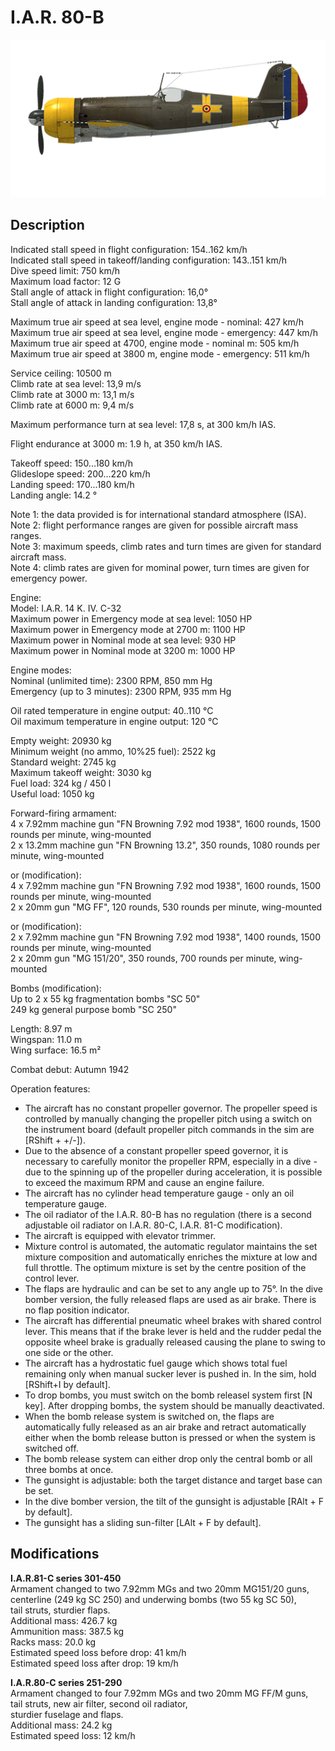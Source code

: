 # I.A.R. 80-B

![iar80b](../images/planes/iar80b.png)

## Description

Indicated stall speed in flight configuration: 154..162 km/h  
Indicated stall speed in takeoff/landing configuration: 143..151 km/h  
Dive speed limit: 750 km/h  
Maximum load factor: 12 G  
Stall angle of attack in flight configuration: 16,0°  
Stall angle of attack in landing configuration: 13,8°  
  
Maximum true air speed at sea level, engine mode - nominal: 427 km/h  
Maximum true air speed at sea level, engine mode - emergency: 447 km/h  
Maximum true air speed at 4700, engine mode - nominal m: 505 km/h  
Maximum true air speed at 3800 m, engine mode - emergency: 511 km/h  
  
Service ceiling: 10500 m  
Climb rate at sea level: 13,9 m/s  
Climb rate at 3000 m: 13,1 m/s  
Climb rate at 6000 m: 9,4 m/s  
  
Maximum performance turn at sea level: 17,8 s, at 300 km/h IAS.  
  
Flight endurance at 3000 m: 1.9 h, at 350 km/h IAS.  
  
Takeoff speed: 150...180 km/h  
Glideslope speed: 200...220 km/h  
Landing speed: 170...180 km/h  
Landing angle: 14.2 °  
  
Note 1: the data provided is for international standard atmosphere (ISA).  
Note 2: flight performance ranges are given for possible aircraft mass ranges.  
Note 3: maximum speeds, climb rates and turn times are given for standard aircraft mass.  
Note 4: climb rates are given for mominal power, turn times are given for emergency power.  
	  
Engine:  
Model: I.A.R. 14 K. IV. C-32  
Maximum power in Emergency mode at sea level: 1050 HP  
Maximum power in Emergency mode at 2700 m: 1100 HP  
Maximum power in Nominal mode at sea level: 930 HP  
Maximum power in Nominal mode at 3200 m: 1000 HP  
	  
Engine modes:  
Nominal (unlimited time): 2300 RPM, 850 mm Hg  
Emergency (up to 3 minutes): 2300 RPM, 935 mm Hg  
	  
Oil rated temperature in engine output: 40..110 °C  
Oil maximum temperature in engine output: 120 °C  
	  
Empty weight: 20930 kg  
Minimum weight (no ammo, 10%25 fuel): 2522 kg  
Standard weight: 2745 kg  
Maximum takeoff weight: 3030 kg  
Fuel load: 324 kg / 450 l  
Useful load: 1050 kg  
	  
Forward-firing armament:  
4 x 7.92mm machine gun "FN Browning 7.92 mod 1938", 1600 rounds, 1500 rounds per minute, wing-mounted  
2 x 13.2mm machine gun "FN Browning 13.2", 350 rounds, 1080 rounds per minute, wing-mounted	  
  
or (modification):	  
4 x 7.92mm machine gun "FN Browning 7.92 mod 1938", 1600 rounds, 1500 rounds per minute, wing-mounted  
2 x 20mm gun "MG FF", 120 rounds, 530 rounds per minute, wing-mounted  
  
or (modification):	  
2 x 7.92mm machine gun "FN Browning 7.92 mod 1938", 1400 rounds, 1500 rounds per minute, wing-mounted  
2 x 20mm gun "MG 151/20", 350 rounds, 700 rounds per minute, wing-mounted  
	  
Bombs (modification):  
Up to 2 x 55 kg fragmentation bombs "SC 50"  
249 kg general purpose bomb "SC 250"  
	  
Length: 8.97 m  
Wingspan: 11.0 m  
Wing surface: 16.5 m²  
	  
Combat debut: Autumn 1942  
	  
Operation features:  
- The aircraft has no constant propeller governor. The propeller speed is controlled by manually changing the propeller pitch using a switch on the instrument board (default propeller pitch commands in the sim are [RShift + +/-]).  
- Due to the absence of a constant propeller speed governor, it is necessary to carefully monitor the propeller RPM, especially in a dive - due to the spinning up of the propeller during acceleration, it is possible to exceed the maximum RPM and cause an engine failure.	  
- The aircraft has no cylinder head temperature gauge - only an oil temperature gauge.  
- The oil radiator of the I.A.R. 80-B has no regulation (there is a second adjustable oil radiator on I.A.R. 80-C, I.A.R. 81-C modification).  
- The aircraft is equipped with elevator trimmer.  
- Mixture control is automated, the automatic regulator maintains the set mixture composition and automatically enriches the mixture at low and full throttle. The optimum mixture is set by the centre position of the control lever.  
- The flaps are hydraulic and can be set to any angle up to 75°. In the dive bomber version, the fully released flaps are used as air brake. There is no flap position indicator.  
- The aircraft has differential pneumatic wheel brakes with shared control lever. This means that if the brake lever is held and the rudder pedal the opposite wheel brake is gradually released causing the plane to swing to one side or the other.  
- The aircraft has a hydrostatic fuel gauge which shows total fuel remaining only when manual sucker lever is pushed in. In the sim, hold [RShift+I by default].  
- To drop bombs, you must switch on the bomb releasel system first [N key]. After dropping bombs, the system should be manually deactivated.  
- When the bomb release system is switched on, the flaps are automatically fully released as an air brake and retract automatically either when the bomb release button is pressed or when the system is switched off.  
- The bomb release system can either drop only the central bomb or all three bombs at once.  
- The gunsight is adjustable: both the target distance and target base can be set.  
- In the dive bomber version, the tilt of the gunsight is adjustable [RAlt + F by default].  
- The gunsight has a sliding sun-filter [LAlt + F by default].

## Modifications

**I.A.R.81-C series 301-450**  
Armament changed to two 7.92mm MGs and two 20mm MG151/20 guns,  
centerline (249 kg SC 250) and underwing bombs (two 55 kg SC 50),  
tail struts, sturdier flaps.  
Additional mass: 426.7 kg  
Ammunition mass: 387.5 kg  
Racks mass: 20.0 kg  
Estimated speed loss before drop: 41 km/h  
Estimated speed loss after drop: 19 km/h

**I.A.R.80-C series 251-290**  
Armament changed to four 7.92mm MGs and two 20mm MG FF/M guns,  
tail struts, new air filter, second oil radiator,  
sturdier fuselage and flaps.  
Additional mass: 24.2 kg  
Estimated speed loss: 12 km/h
